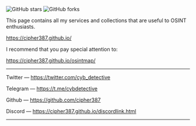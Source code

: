 <img alt="GitHub stars" src="https://img.shields.io/github/stars/cipher387/cipher387.github.io">
 
<img alt="GitHub forks" src="https://img.shields.io/github/forks/cipher387/cipher387.github.io">

This page contains all my services and collections that are useful to OSINT enthusiasts.

https://cipher387.github.io/


I recommend that you pay special attention to:

https://cipher387.github.io/osintmap/

<hr>

Twitter — https://twitter.com/cyb_detective

Telegram — https://t.me/cybdetective

Github — https://github.com/cipher387

Discord — https://cipher387.github.io/discordlink.html

<hr>


